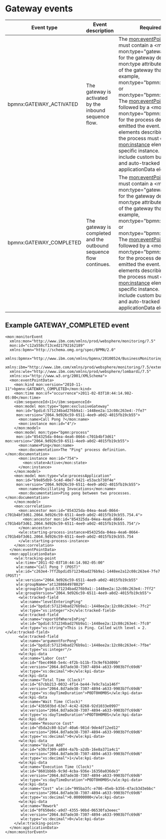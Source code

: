 # Gateway events

| Event type              | Event description                                                  | Required elements                                                                                                                                                                                                                                                                                                                                                                                                                                                                                                                                                                                                                                                                               |
|-------------------------|--------------------------------------------------------------------|-------------------------------------------------------------------------------------------------------------------------------------------------------------------------------------------------------------------------------------------------------------------------------------------------------------------------------------------------------------------------------------------------------------------------------------------------------------------------------------------------------------------------------------------------------------------------------------------------------------------------------------------------------------------------------------------------|
| bpmnx:GATEWAY\_ACTIVATED | The gateway is activated by the inbound sequence flow.             | The <mon:eventPointData> element must contain a <mon:model mon:type="gateway-type"> element for the gateway definition. The mon:type attribute indicates the type of the gateway that was activated, for example, mon:type="bpmn:exclusiveGateway", or mon:type="bpmn:parallelGateway". The <mon:eventPointData> element is followed by a <mon:model mon:type="bpmn:process"> element for the process definition which emitted the event. The <mon:model> elements describing the gateway and the process must each contain a <mon:instance> element describing the specific instance. These events include custom business data (KPIs and auto-tracked fields) in the applicationData element. |
| bpmnx:GATEWAY\_COMPLETED | The gateway is completed and the outbound sequence flow continues. | The <mon:eventPointData> element must contain a <mon:model mon:type="gateway-type"> element for the gateway definition. The mon:type attribute indicates the type of the gateway that was activated, for example, mon:type="bpmn:exclusiveGateway", or mon:type="bpmn:parallelGateway". The <mon:eventPointData> element is followed by a <mon:model mon:type="bpmn:process"> element for the process definition which emitted the event. The <mon:model> elements describing the gateway and the process must each contain a <mon:instance> element describing the specific instance. These events include custom business data (KPIs and auto-tracked fields) in the applicationData element. |

## Example GATEWAY\_COMPLETED event

```
<mon:monitorEvent 
  xmlns:mon="http://www.ibm.com/xmlns/prod/websphere/monitoring/7.5" 
  mon:id="c12a558cf13ced21792162189" 
  xmlns:bpmn="http://schema.omg.org/spec/BPMN/2.0" 
  xmlns:bpmnx="http://www.ibm.com/xmlns/bpmnx/20100524/BusinessMonitoring" 
  xmlns:ibm="http://www.ibm.com/xmlns/prod/websphere/monitoring/7.5/extensions" 
  xmlns:wle="http://www.ibm.com/xmlns/prod/websphere/lombardi/7.5" 
  xmlns:xs="http://www.w3.org/2001/XMLSchema">
  <mon:eventPointData>
    <mon:kind mon:version="2010-11-11">bpmnx:GATEWAY\_COMPLETED</mon:kind>
    <mon:time mon:of="occurrence">2011-02-03T10:44:14.982-05:00</mon:time>
    <ibm:sequenceId>11</ibm:sequenceId>
    <mon:model mon:type="bpmn:exclusiveGateway" 
     mon:id="bpdid:571234bad276b9a1:-1448ee2a:12c08c263e4:-7fe7" 
     mon:version="2064.9d926c59-6511-4ee9-a0d2-4015fb19cb55">
      <mon:name>Call Pong ?</mon:name>
      <mon:instance mon:id="4"/>
    </mon:model>
    <mon:model mon:type="bpmn:process" 
     mon:id="854325da-04ea-4ea6-8664-c701b4bf3d61" mon:version="2064.9d926c59-6511-4ee9-a0d2-4015fb19cb55">
      <mon:name>Ping</mon:name>
      <mon:documentation>The "Ping" process definition.</mon:documentation>
      <mon:instance mon:id="754">
        <mon:state>Active</mon:state>
      </mon:instance>
    </mon:model>
    <mon:model mon:type="wle:processApplication" 
     mon:id="b9e85db9-5c4d-40e7-9421-e53acb738f4e" 
     mon:version="2064.9d926c59-6511-4ee9-a0d2-4015fb19cb55">
      <mon:name>Oscillating Invocations</mon:name>
      <mon:documentation>Ping pong between two processes.</mon:documentation>
    </mon:model>
    <mon:correlation>
      <mon:ancestor mon:id="854325da-04ea-4ea6-8664-c701b4bf3d61.2064.9d926c59-6511-4ee9-a0d2-4015fb19cb55.754.4">
        <mon:ancestor mon:id="854325da-04ea-4ea6-8664-c701b4bf3d61.2064.9d926c59-6511-4ee9-a0d2-4015fb19cb55.754"/>
      </mon:ancestor>
      <wle:starting-process-instance>854325da-04ea-4ea6-8664-c701b4bf3d61.2064.9d926c59-6511-4ee9-a0d2-4015fb19cb55.754
      </wle:starting-process-instance>
    </mon:correlation>
  </mon:eventPointData>
  <mon:applicationData>
    <wle:tracking-point 
     wle:time="2011-02-03T10:44:14.982-05:00" 
     wle:name="Call Pong ? (POST)" 
     wle:id="c263e4-7ff2bpdid571234bad276b9a1-1448ee2a12c08c263e4-7fe7 (POST)" 
     wle:version="2064.9d926c59-6511-4ee9-a0d2-4015fb19cb55" 
     wle:groupName="at1288664978829" 
     wle:groupId="guid:571234bad276b9a1:-1448ee2a:12c08c263e4:-7ff2" 
     wle:groupVersion="2064.9d926c59-6511-4ee9-a0d2-4015fb19cb55">
      <wle:tracked-field 
       wle:name="levelEnteringPing" 
       wle:id="bpdid:571234bad276b9a1:-1448ee2a:12c08c263e4:-7fc2" 
       wle:type="xs:integer">2</wle:tracked-field>
      <wle:tracked-field 
       wle:name="reportOfWhereInPing" 
       wle:id="bpdid:571234bad276b9a1:-1448ee2a:12c08c263e4:-7fc0" 
       wle:type="xs:string">This is Ping. Called with level = 2.</wle:tracked-field>
      <wle:tracked-field 
       wle:name="argumentForPong" 
       wle:id="bpdid:571234bad276b9a1:-1448ee2a:12c08c263e4:-7fbe" 
       wle:type="xs:integer"/>
      <wle:kpi-data 
       wle:name="Labor Cost" 
       wle:id="fbec4968-5e4c-4f2b-b11b-f3c9ef63d09b" 
       wle:version="2064.8d7ade38-7307-4894-a633-9903b7fc69d6" 
       wle:type="xs:decimal">0</wle:kpi-data>
      <wle:kpi-data 
       wle:name="Total Time (Clock)" 
       wle:id="67cbb213-0032-4f14-be44-7e9c7a1a146f" 
       wle:version="2064.8d7ade38-7307-4894-a633-9903b7fc69d6" 
       wle:type="xs:dayTimeDuration">P0DT0H0M0S</wle:kpi-data>
      <wle:kpi-data 
       wle:name="Wait Time (Clock)" 
       wle:id="43b503bd-63e7-4c42-8268-92d1033e0997" 
       wle:version="2064.8d7ade38-7307-4894-a633-9903b7fc69d6" 
       wle:type="xs:dayTimeDuration">P0DT0H0M0S</wle:kpi-data>
      <wle:kpi-data 
       wle:name="Resource Cost" 
       wle:id="d5da2c80-b2af-40a6-981d-9de4df12ed12" 
       wle:version="2064.8d7ade38-7307-4894-a633-9903b7fc69d6" 
       wle:type="xs:decimal">0</wle:kpi-data>
      <wle:kpi-data 
       wle:name="Value Add" 
       wle:id="e30cf309-a884-4a7b-a2db-16e8a371a4c1" 
       wle:version="2064.8d7ade38-7307-4894-a633-9903b7fc69d6" 
       wle:type="xs:decimal">1</wle:kpi-data>
      <wle:kpi-data 
       wle:name="Execution Time (Clock)" 
       wle:id="8601bb6b-9c9d-4cba-936e-16350a036de3" 
       wle:version="2064.8d7ade38-7307-4894-a633-9903b7fc69d6" 
       wle:type="xs:dayTimeDuration">P0DT0H0M0S</wle:kpi-data>
      <wle:kpi-data 
       wle:name="Cost" wle:id="995ba3fc-e786-45eb-b356-47acb3d3ebbc" 
       wle:version="2064.8d7ade38-7307-4894-a633-9903b7fc69d6" 
       wle:type="xs:decimal">0.00000000</wle:kpi-data>
      <wle:kpi-data 
       wle:name="Rework" 
       wle:id="0f650e6c-a9d7-4355-90bd-06530fa3eeec" 
       wle:version="2064.8d7ade38-7307-4894-a633-9903b7fc69d6" 
       wle:type="xs:decimal">0</wle:kpi-data>
    </wle:tracking-point>
  </mon:applicationData>
</mon:monitorEvent>
```